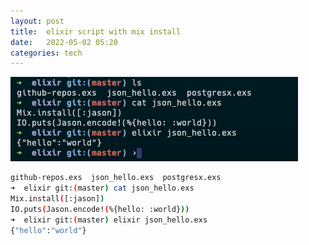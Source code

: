 ```yaml
---
layout: post
title:  elixir script with mix install 
date:   2022-05-02 05:20 
categories: tech
---
```


![](_posts/image/2022-05-02-elixir-script-with-mix-install/1651468934185.png)

```bash
github-repos.exs  json_hello.exs  postgresx.exs
➜  elixir git:(master) cat json_hello.exs
Mix.install([:jason])
IO.puts(Jason.encode!(%{hello: :world}))
➜  elixir git:(master) elixir json_hello.exs
{"hello":"world"}
```